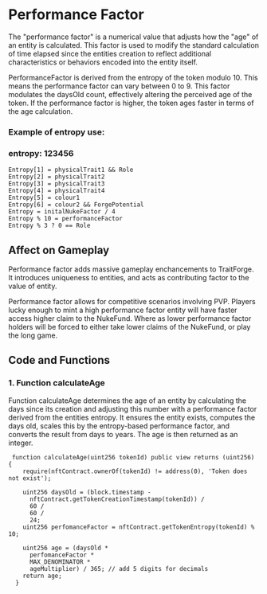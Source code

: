 # Performance Factor

The "performance factor" is a numerical value that adjusts how the "age" of an entity is calculated. This factor is used to modify the standard calculation of time elapsed since the entities creation to reflect additional characteristics or behaviors encoded into the entity itself.

PerformanceFactor is derived from the entropy of the token modulo 10. This means the performance factor can vary between 0 to 9.
This factor modulates the daysOld count, effectively altering the perceived age of the token. If the performance factor is higher, the token ages faster in terms of the age calculation.

### Example of entropy use:

### entropy: 123456
```
Entropy[1] = physicalTrait1 && Role
Entropy[2] = physicalTrait2
Entropy[3] = physicalTrait3
Entropy[4] = physicalTrait4
Entropy[5] = colour1
Entropy[6] = colour2 && ForgePotential
Entropy = initalNukeFactor / 4
Entropy % 10 = performanceFactor
Entropy % 3 ? 0 == Role
```
## Affect on Gameplay

Performance factor adds massive gameplay enchancements to TraitForge. It introduces uniqueness to entities, and acts as contributing factor to the value of entity.

Performance factor allows for competitive scenarios involving PVP. Players lucky enough to mint a high performance factor entity will have faster access higher claim to the NukeFund. Where as lower performance factor holders will be forced to either take lower claims of the NukeFund, or play the long game. 

## Code and Functions

### 1. Function calculateAge

Function calculateAge determines the age of an entity by calculating the days since its creation and adjusting this number with a performance factor derived from the entities entropy. It ensures the entity exists, computes the days old, scales this by the entropy-based performance factor, and converts the result from days to years. The age is then returned as an integer.

```
 function calculateAge(uint256 tokenId) public view returns (uint256) {
    require(nftContract.ownerOf(tokenId) != address(0), 'Token does not exist');

    uint256 daysOld = (block.timestamp -
      nftContract.getTokenCreationTimestamp(tokenId)) /
      60 /
      60 /
      24;
    uint256 perfomanceFactor = nftContract.getTokenEntropy(tokenId) % 10;

    uint256 age = (daysOld *
      perfomanceFactor *
      MAX_DENOMINATOR *
      ageMultiplier) / 365; // add 5 digits for decimals
    return age;
  }
```

